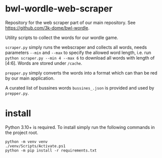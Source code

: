 # bwl-wordle-web-scraper
Repository for the web scraper part of our main repository. See https://github.com/3k-dome/bwl-wordle.

Utility scripts to collect the words for our wordle game.

```scraper.py``` simply runs the webscraper and collects all words, needs parameters ```--min``` and ```--max``` to specify the allowed word length, i.e. run ```python scraper.py --min 4 --max 6``` to download all words with length of [4:6]. Words are stored under ```/cache```.

```prepper.py``` simply converts the words into a format which can than be red by our main application.

A curated list of bussines words ```bussines_.json``` is provided and used by ```prepper.py```.

# install

Python 3.10+ is required. To install simply run the following commands in the project root.

```
python -m venv venv
./venv/Scripts/Activate.ps1
python -m pip install -r requirements.txt
```
